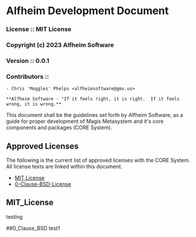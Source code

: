 # Alfheim Development Document

### License :: MIT License
### Copyright (c) 2023 Alfheim Software
### Version :: 0.0.1
### Contributors ::
	- Chris 'Moggles' Phelps <alfheimsoftware@gmx.us>
	
	**Alfheim Software - "If it feels right, it is right.  If it feels wrong, it is wrong.**
	
This document shall be the guidelines set forth by Alfheim Software, as a guide for proper development of Magis Metasystem and it's core components and packages (CORE System).

## Approved Licenses
The following is the current list of approved licenses with the CORE System.  All license texts are linked within this document.
- [MIT License](#MIT_License)
- [0-Clause-BSD-License](#0_Clause_BSD)


## MIT_License
testing

##0_Clause_BSD
test1
